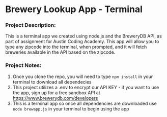 # Brewery Lookup App - Terminal

### Project Description:

This is a terminal app we created using node.js and the BreweryDB API, as part of assignment for Austin Coding Academy. This app will allow you to type any zipcode into the terminal, when prompted, and it will fetch breweries available in the API based on the zipcode. 

### Project Notes:

1. Once you clone the repo, you will need to type `npm install` in your terminal to download all dependecies
2. This project utilizes a .env to encrypt our API KEY - if you want to use the app, sign up for a free sandbox API at https://www.brewerydb.com/developers
3. This is a terminal app so once all dependencies are downloaded use `node brewapp.js` in your terminal to begin using the app